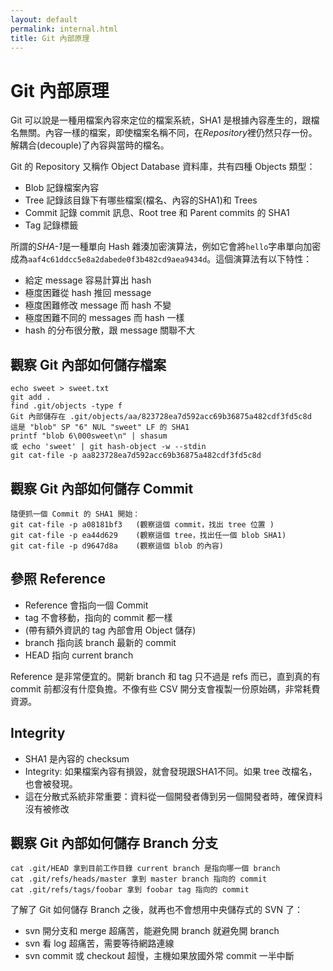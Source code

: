 ```yaml
---
layout: default
permalink: internal.html
title: Git 內部原理
---
```


# Git 內部原理

Git 可以說是一種用檔案內容來定位的檔案系統，SHA1 是根據內容產生的，跟檔名無關。內容一樣的檔案，即使檔案名稱不同，在*Repository*裡仍然只存一份。解耦合(decouple)了內容與當時的檔名。

Git 的 Repository 又稱作 Object Database 資料庫，共有四種 Objects 類型：
* Blob 記錄檔案內容
* Tree 記錄該目錄下有哪些檔案(檔名、內容的SHA1)和 Trees
* Commit 記錄 commit 訊息、Root tree 和 Parent commits 的 SHA1
* Tag 記錄標籤

所謂的*SHA-1*是一種單向 Hash 雜湊加密演算法，例如它會將`hello`字串單向加密成為`aaf4c61ddcc5e8a2dabede0f3b482cd9aea9434d`。這個演算法有以下特性：

* 給定 message 容易計算出 hash
* 極度困難從 hash 推回 message
* 極度困難修改 message 而 hash 不變
* 極度困難不同的 messages 而 hash 一樣
* hash 的分布很分散，跟 message 關聯不大


## 觀察 Git 內部如何儲存檔案

	echo sweet > sweet.txt
	git add .
	find .git/objects -type f
	Git 內部儲存在 .git/objects/aa/823728ea7d592acc69b36875a482cdf3fd5c8d
	這是 "blob" SP "6" NUL "sweet" LF 的 SHA1
	printf "blob 6\000sweet\n" | shasum
	或 echo 'sweet' | git hash-object -w --stdin
	git cat-file -p aa823728ea7d592acc69b36875a482cdf3fd5c8d

## 觀察 Git 內部如何儲存 Commit

	隨便抓一個 Commit 的 SHA1 開始：
	git cat-file -p a08181bf3 	(觀察這個 commit，找出 tree 位置 )
	git cat-file -p ea44d629 	(觀察這個 tree，找出任一個 blob SHA1)
	git cat-file -p d9647d8a 	(觀察這個 blob 的內容)

## 參照 Reference

* Reference 會指向一個 Commit
* tag 不會移動，指向的 commit 都一樣
* (帶有額外資訊的 tag 內部會用 Object 儲存)
* branch 指向該 branch 最新的 commit
* HEAD 指向 current branch

Reference 是非常便宜的。開新 branch 和 tag 只不過是 refs 而已，直到真的有 commit 前都沒有什麼負擔。不像有些 CSV 開分支會複製一份原始碼，非常耗費資源。

## Integrity

* SHA1 是內容的 checksum
* Integrity: 如果檔案內容有損毀，就會發現跟SHA1不同。如果 tree 改檔名，也會被發現。
* 這在分散式系統非常重要：資料從一個開發者傳到另一個開發者時，確保資料沒有被修改

## 觀察 Git 內部如何儲存 Branch 分支
	cat .git/HEAD 拿到目前工作目錄 current branch 是指向哪一個 branch
	cat .git/refs/heads/master 拿到 master branch 指向的 commit
	cat .git/refs/tags/foobar 拿到 foobar tag 指向的 commit

了解了 Git 如何儲存 Branch 之後，就再也不會想用中央儲存式的 SVN 了：
* svn 開分支和 merge 超痛苦，能避免開 branch 就避免開 branch
* svn 看 log 超痛苦，需要等待網路連線
* svn commit 或 checkout 超慢，主機如果放國外常 commit 一半中斷
